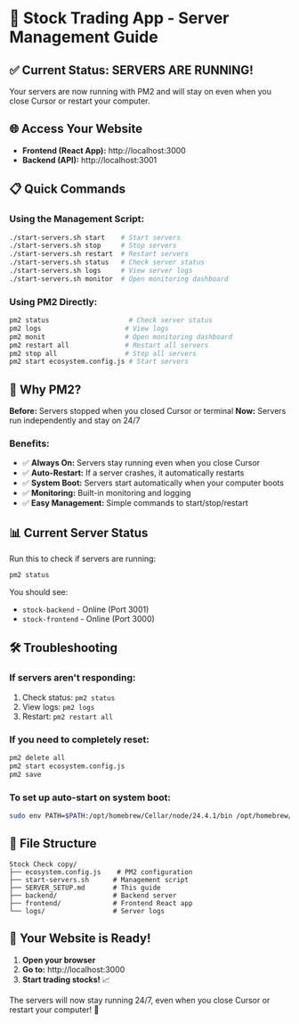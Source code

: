 # 🚀 Stock Trading App - Server Management Guide

## ✅ **Current Status: SERVERS ARE RUNNING!**

Your servers are now running with PM2 and will stay on even when you close Cursor or restart your computer.

## 🌐 **Access Your Website**

- **Frontend (React App):** http://localhost:3000
- **Backend (API):** http://localhost:3001

## 📋 **Quick Commands**

### Using the Management Script:
```bash
./start-servers.sh start    # Start servers
./start-servers.sh stop     # Stop servers  
./start-servers.sh restart  # Restart servers
./start-servers.sh status   # Check server status
./start-servers.sh logs     # View server logs
./start-servers.sh monitor  # Open monitoring dashboard
```

### Using PM2 Directly:
```bash
pm2 status                    # Check server status
pm2 logs                     # View logs
pm2 monit                    # Open monitoring dashboard
pm2 restart all              # Restart all servers
pm2 stop all                 # Stop all servers
pm2 start ecosystem.config.js # Start servers
```

## 🔧 **Why PM2?**

**Before:** Servers stopped when you closed Cursor or terminal
**Now:** Servers run independently and stay on 24/7

### Benefits:
- ✅ **Always On:** Servers stay running even when you close Cursor
- ✅ **Auto-Restart:** If a server crashes, it automatically restarts
- ✅ **System Boot:** Servers start automatically when your computer boots
- ✅ **Monitoring:** Built-in monitoring and logging
- ✅ **Easy Management:** Simple commands to start/stop/restart

## 📊 **Current Server Status**

Run this to check if servers are running:
```bash
pm2 status
```

You should see:
- `stock-backend` - Online (Port 3001)
- `stock-frontend` - Online (Port 3000)

## 🛠️ **Troubleshooting**

### If servers aren't responding:
1. Check status: `pm2 status`
2. View logs: `pm2 logs`
3. Restart: `pm2 restart all`

### If you need to completely reset:
```bash
pm2 delete all
pm2 start ecosystem.config.js
pm2 save
```

### To set up auto-start on system boot:
```bash
sudo env PATH=$PATH:/opt/homebrew/Cellar/node/24.4.1/bin /opt/homebrew/lib/node_modules/pm2/bin/pm2 startup launchd -u henryhu --hp /Users/henryhu
```

## 📁 **File Structure**

```
Stock Check copy/
├── ecosystem.config.js    # PM2 configuration
├── start-servers.sh      # Management script
├── SERVER_SETUP.md       # This guide
├── backend/              # Backend server
├── frontend/             # Frontend React app
└── logs/                 # Server logs
```

## 🎯 **Your Website is Ready!**

1. **Open your browser**
2. **Go to:** http://localhost:3000
3. **Start trading stocks!** 📈

The servers will now stay running 24/7, even when you close Cursor or restart your computer! 🚀 
